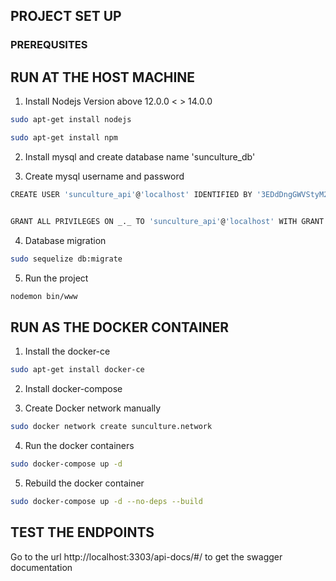 ## PROJECT SET UP

### PREREQUSITES

## RUN AT THE HOST MACHINE

1. Install Nodejs Version above 12.0.0 < > 14.0.0

```bash
sudo apt-get install nodejs
```

```bash
sudo apt-get install npm
```

2. Install mysql and create database name 'sunculture_db'

3. Create mysql username and password

```bash
CREATE USER 'sunculture_api'@'localhost' IDENTIFIED BY '3EDdDngGWVStyM2fnakDDsgj6ctQ3t=';


GRANT ALL PRIVILEGES ON _._ TO 'sunculture_api'@'localhost' WITH GRANT OPTION;

```

4. Database migration

```bash
sudo sequelize db:migrate
```

5. Run the project

```bash
nodemon bin/www
```

## RUN AS THE DOCKER CONTAINER

1. Install the docker-ce

```bash
sudo apt-get install docker-ce
```

2. Install docker-compose

3. Create Docker network manually

```bash
sudo docker network create sunculture.network
```

4. Run the docker containers

```bash
sudo docker-compose up -d
```

5. Rebuild the docker container

```bash
sudo docker-compose up -d --no-deps --build
```

## TEST THE ENDPOINTS

Go to the url http://localhost:3303/api-docs/#/ to get the swagger documentation
